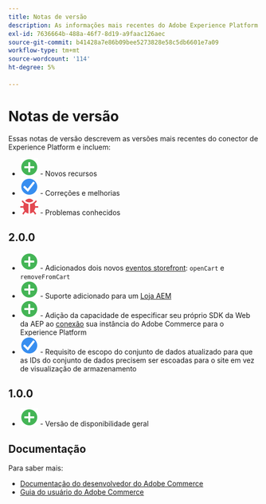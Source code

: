 ```yaml
---
title: Notas de versão
description: As informações mais recentes do Adobe Experience Platform Connector da Adobe Commerce.
exl-id: 7636664b-488a-46f7-8d19-a9faac126aec
source-git-commit: b41428a7e86b09bee5273828e58c5db6601e7a09
workflow-type: tm+mt
source-wordcount: '114'
ht-degree: 5%

---
```


# Notas de versão

Essas notas de versão descrevem as versões mais recentes do conector de Experience Platform e incluem:

* ![Novo](../assets/new.svg) - Novos recursos
* ![Correção](../assets/fix.svg) - Correções e melhorias
* ![Bug](../assets/bug.svg) - Problemas conhecidos

## 2.0.0

* ![Novo](../assets/new.svg) - Adicionados dois novos [eventos storefront](events.md): `openCart` e `removeFromCart`
* ![Novo](../assets/new.svg) - Suporte adicionado para um [Loja AEM](overview.md#aem-support)
* ![Novo](../assets/new.svg) - Adição da capacidade de especificar seu próprio SDK da Web da AEP ao [conexão](connect-data.md) sua instância do Adobe Commerce para o Experience Platform
* ![Correção](../assets/fix.svg) - Requisito de escopo do conjunto de dados atualizado para que as IDs do conjunto de dados precisem ser escoadas para o site em vez de visualização de armazenamento

## 1.0.0

* ![Novo](../assets/new.svg) - Versão de disponibilidade geral

## Documentação

Para saber mais:

* [Documentação do desenvolvedor do Adobe Commerce](https://devdocs.magento.com/)
* [Guia do usuário do Adobe Commerce](https://docs.magento.com/user-guide/)
